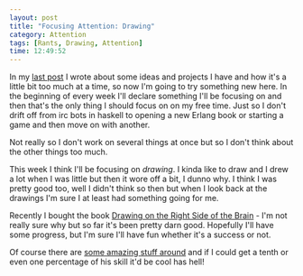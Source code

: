 ```yaml
---
layout: post
title: "Focusing Attention: Drawing"
category: Attention
tags: [Rants, Drawing, Attention]
time: 12:49:52
---
```

In my [last post](/blog/the_top_idea) I wrote about some ideas and projects I have and how it's a little bit too much at a time, so now I'm going to try something new here. In the beginning of every week I'll declare something I'll be focusing on and then that's the only thing I should focus on on my free time. Just so I don't drift off from irc bots in haskell to opening a new Erlang book or starting a game and then move on with another.

Not really so I don't work on several things at once but so I don't think about the other things too much.

This week I think I'll be focusing on *drawing*. I kinda like to draw and I drew a lot when I was little but then it wore off a bit, I dunno why. I think I was pretty good too, well I didn't think so then but when I look back at the drawings I'm sure I at least had something going for me.

Recently I bought the book [Drawing on the Right Side of the Brain](http://www.drawright.com/) - I'm not really sure why but so far it's been pretty darn good. Hopefully I'll have some progress, but I'm sure I'll have fun whether it's a success or not.

Of course there are [some amazing stuff around](http://theportraitart.com/) and if I could get a tenth or even one percentage of his skill it'd be cool has hell!

